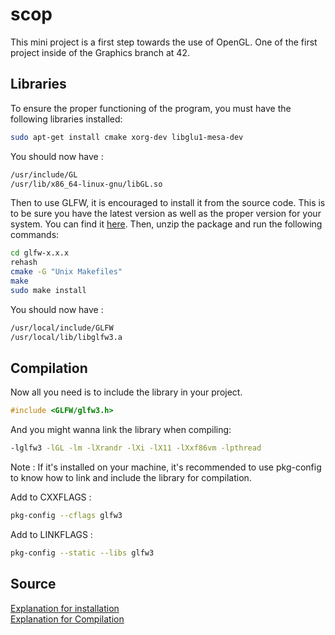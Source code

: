 # scop
 This mini project is a first step towards the use of OpenGL.
 One of the first project inside of the Graphics branch at 42.

## Libraries
 To ensure the proper functioning of the program, you must have the following libraries installed:

 ```bash
 sudo apt-get install cmake xorg-dev libglu1-mesa-dev
 ```

 You should now have :
 ```bash
 /usr/include/GL
 /usr/lib/x86_64-linux-gnu/libGL.so
 ```

 Then to use GLFW, it is encouraged to install it from the source code. This is to be sure you have the latest version as well as the proper version for your system.
 You can find it [here](https://www.glfw.org).
 Then, unzip the package and run the following commands:
 ```bash
 cd glfw-x.x.x
 rehash
 cmake -G "Unix Makefiles"
 make
 sudo make install
 ```

 You should now have :
 ```bash
 /usr/local/include/GLFW
 /usr/local/lib/libglfw3.a
 ```

## Compilation

Now all you need is to include the library in your project.
```c
#include <GLFW/glfw3.h>
```

And you might wanna link the library when compiling:
```bash
-lglfw3 -lGL -lm -lXrandr -lXi -lX11 -lXxf86vm -lpthread
```
Note :
If it's installed on your machine, it's recommended to use pkg-config to know how to link and include the library for compilation.<br>

Add to CXXFLAGS :
```bash
pkg-config --cflags glfw3
```

Add to LINKFLAGS :
```bash
pkg-config --static --libs glfw3
```

## Source

[Explanation for installation](https://web.eecs.umich.edu/~sugih/courses/eecs487/glut-howto/glfw/)<br>
[Explanation for Compilation](https://www.glfw.org/docs/latest/build_guide.html#build_link_pkgconfig)
